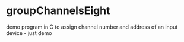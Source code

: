 # groupChannelsEight
demo program in C to assign channel number and address of an input device - just demo
